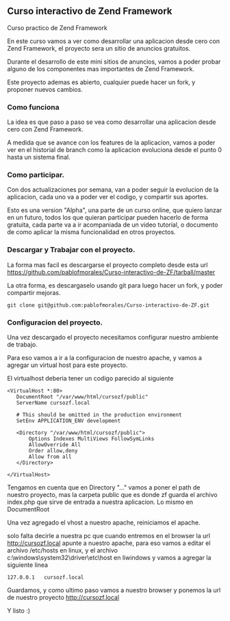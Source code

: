 ## Curso interactivo de Zend Framework

Curso practico de Zend Framework

En este curso vamos a ver como desarrollar una aplicacion desde cero con Zend Framework, el proyecto sera un sitio de anuncios gratuitos.

Durante el desarrollo de este mini sitios de anuncios, vamos a poder probar alguno de los componentes mas importantes de Zend Framework.

Este proyecto ademas es abierto, cualquier puede hacer un fork, y proponer nuevos cambios.



### Como funciona 


La idea es que paso a paso se vea como desarrollar una aplicacion desde cero con Zend Framework. 

A medida que se avance con los features de la aplicacion, vamos a poder ver en el historial de branch como la aplicacion evoluciona desde el punto 0 hasta un sistema final. 


### Como participar.

Con dos actualizaciones por semana, van a poder seguir la evolucion de la aplicacion, cada uno va a poder ver el codigo, y compartir sus aportes. 

Esto es una version "Alpha", una parte de un curso online, que quiero lanzar en un futuro, todos los que quieran participar pueden hacerlo de forma gratuita, cada parte va a ir acompaniada de un video tutorial, o documento de como aplicar la misma funcionalidad en otros proyectos. 


### Descargar y Trabajar con el proyecto. 


La forma mas facil es descargarse el proyecto completo desde esta url https://github.com/pablofmorales/Curso-interactivo-de-ZF/tarball/master

La otra forma, es descargaselo usando git para luego hacer un fork, y poder compartir mejoras. 


```
git clone git@github.com:pablofmorales/Curso-interactivo-de-ZF.git
```


### Configuracion del proyecto. 

Una vez descargado el proyecto necesitamos configurar nuestro ambiente de trabajo. 

Para eso vamos a ir a la configuracion de nuestro apache, y vamos a agregar un virtual host  para este proyecto. 

El virtualhost deberia tener un codigo parecido al siguiente

```
<VirtualHost *:80>
   DocumentRoot "/var/www/html/cursozf/public"
   ServerName cursozf.local

   # This should be omitted in the production environment
   SetEnv APPLICATION_ENV development

   <Directory "/var/www/html/cursozf/public">
       Options Indexes MultiViews FollowSymLinks
       AllowOverride All
       Order allow,deny
       Allow from all
   </Directory>

</VirtualHost>

```

Tengamos en cuenta que en Directory "..." vamos a poner el path de nuestro proyecto, mas la carpeta public que es donde zf guarda el archivo index.php que sirve de entrada a nuestra aplicacion. Lo mismo en DocumentRoot


Una vez agregado el vhost a nuestro apache, reiniciamos el apache. 

solo falta decirle a nuestra pc que cuando entremos en el browser la url http://cursozf.local apunte a nuestro apache, para eso vamos a editar el archivo /etc/hosts en linux, y el archivo c:\windows\system32\driver\etc\host en liwindows y vamos a agregar la siguiente linea

```
127.0.0.1   cursozf.local
```

Guardamos, y como ultimo paso vamos a nuestro browser y ponemos la url de nuestro proyecto http://cursozf.local 


Y listo :)

